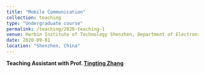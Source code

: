 ```yaml
---
title: "Mobile Communication"
collection: teaching
type: "Undergraduate course"
permalink: /teaching/2020-teaching-1
venue: Harbin Institute of Technology Shenzhen, Department of Electronic Engineering"
date: 2020-09-01
location: "Shenzhen, China"
---
```


**Teaching Assistant with Prof. [Tingting Zhang]((https://faculty.hitsz.edu.cn/zhangtingting))**




